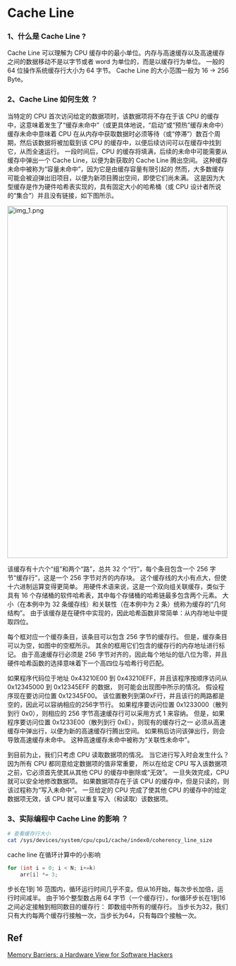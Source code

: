 # Cache Line

### 1、什么是 Cache Line ?
Cache Line 可以理解为 CPU 缓存中的最小单位。内存与高速缓存以及高速缓存之间的数据移动不是以字节或者 word 为单位的，而是以缓存行为单位。
一般的 64 位操作系统缓存行大小为 64 字节。
Cache Line 的大小范围一般为 16 -> 256 Byte。
### 2、Cache Line 如何生效 ？
当特定的 CPU 首次访问给定的数据项时，该数据项将不存在于该 CPU 的缓存中，这意味着发生了“缓存未命中”（或更具体地说，“启动”或“预热”缓存未命中）
缓存未命中意味着 CPU 在从内存中获取数据时必须等待（或“停滞”）数百个周期，然后该数据将被加载到该 CPU 的缓存中，以便后续访问可以在缓存中找到它，从而全速运行。
一段时间后，CPU 的缓存将填满，后续的未命中可能需要从缓存中弹出一个 Cache Line，以便为新获取的 Cache Line 腾出空间。 这种缓存未命中被称为“容量未命中”，因为它是由缓存容量有限引起的
然而，大多数缓存可能会被迫弹出旧项目，以便为新项目腾出空间，即使它们尚未满。 
这是因为大型缓存是作为硬件哈希表实现的，具有固定大小的哈希桶（或 CPU 设计者所说的“集合”）并且没有链接，如下图所示。

<img alt="img_1.png" src="CacheLine1.png" width="500" height="800"/>

该缓存有十六个“组”和两个“路”，总共 32 个“行”，每个条目包含一个 256 字节“缓存行”，这是一个 256 字节对齐的内存块。
这个缓存线的大小有点大，但使十六进制运算变得更简单。
用硬件术语来说，这是一个双向组关联缓存，类似于具有 16 个存储桶的软件哈希表，其中每个存储桶的哈希链最多包含两个元素。
大小（在本例中为 32 条缓存线）和关联性（在本例中为 2 条）统称为缓存的“几何结构”。
由于该缓存是在硬件中实现的，因此哈希函数非常简单：从内存地址中提取四位。

每个框对应一个缓存条目，该条目可以包含 256 字节的缓存行。
但是，缓存条目可以为空，如图中的空框所示。 其余的框用它们包含的缓存行的内存地址进行标记。
由于高速缓存行必须是 256 字节对齐的，因此每个地址的低八位为零，并且硬件哈希函数的选择意味着下一个高四位与哈希行号匹配。

如果程序代码位于地址 0x43210E00 到 0x43210EFF，并且该程序按顺序访问从 0x12345000 到 0x12345EFF 的数据，
则可能会出现图中所示的情况。 
假设程序现在要访问位置 0x12345F00。 
该位置散列到第0xF行，并且该行的两路都是空的，因此可以容纳相应的256字节行。 
如果程序要访问位置 0x1233000（散列到行 0x0），则相应的 256 字节高速缓存行可以采用方式 1 来容纳。
但是，如果程序要访问位置 0x1233E00（散列到行 0xE），则现有的缓存行之一 必须从高速缓存中弹出行，以便为新的高速缓存行腾出空间。 
如果稍后访问该弹出行，则会导致高速缓存未命中。 这种高速缓存未命中被称为“关联性未命中”。

到目前为止，我们只考虑 CPU 读取数据项的情况。 
当它进行写入时会发生什么？ 
因为所有 CPU 都同意给定数据项的值非常重要，
所以在给定 CPU 写入该数据项之前，它必须首先使其从其他 CPU 的缓存中删除或“无效”。
一旦失效完成，CPU 就可以安全地修改数据项。 
如果数据项存在于该 CPU 的缓存中，但是只读的，则该过程称为“写入未命中”。 
一旦给定的 CPU 完成了使其他 CPU 的缓存中的给定数据项无效，该 CPU 就可以重复写入（和读取）该数据项。

### 3、实际编程中 Cache Line 的影响 ？
```Bash
# 查看缓存行大小
cat /sys/devices/system/cpu/cpu1/cache/index0/coherency_line_size
```

cache line 在循环计算中的小影响
```C++
for (int i = 0; i < N; i+=k)
    arr[i] *= 3;
```
步长在1到 16 范围内，循环运行时间几乎不变。但从16开始，每次步长加倍，运行时间减半。
由于16个整型数占用 64 字节（一个缓存行），for循环步长在1到16之间必定接触到相同数目的缓存行：
即数组中所有的缓存行。 当步长为32，我们只有大约每两个缓存行接触一次，当步长为64，只有每四个接触一次。



## Ref
[Memory Barriers: a Hardware View for Software Hackers](http://www.rdrop.com/users/paulmck/scalability/paper/whymb.2010.07.23a.pdf)

